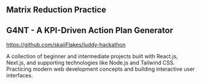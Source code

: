 ## Matrix Reduction Practice

## G4NT - A KPI-Driven Action Plan Generator
https://github.com/skaiiFlakes/luddy-hackathon

A collection of beginner and intermediate projects built with React.js, Next.js, and supporting technologies like Node.js and Tailwind CSS. 
Practicing modern web development concepts and building interactive user interfaces.
